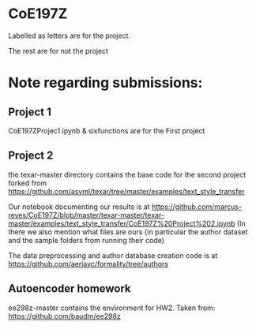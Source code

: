 # CoE197Z

Labelled as letters are for the project.

The rest are for not the project


# Note regarding submissions:

## Project 1

CoE197ZProjec1.ipynb & sixfunctions are for the First project

## Project 2

the texar-master directory contains the base code for the second project forked from https://github.com/asyml/texar/tree/master/examples/text_style_transfer

Our notebook documenting our results is at https://github.com/marcus-reyes/CoE197Z/blob/master/texar-master/texar-master/examples/text_style_transfer/CoE197Z%20Project%202.ipynb (In there we also mention what files are ours {in particular the author dataset and the sample folders from running their code)

The data preprocessing and author database creation code is at https://github.com/aerjayc/formality/tree/authors

## Autoencoder homework

ee298z-master contains the environment for HW2. Taken from: https://github.com/baudm/ee298z


